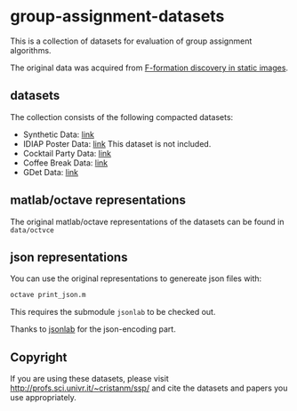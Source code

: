 # group-assignment-datasets

This is a collection of datasets for evaluation of group assignment algorithms.

The original data was acquired from [F-formation discovery in static images](http://profs.sci.univr.it/~cristanm/ssp/).

## datasets

The collection consists of the following compacted datasets:

* Synthetic Data: [link](http://profs.sci.univr.it/~cristanm/datasets.html)
* IDIAP Poster Data: [link](https://www.idiap.ch/dataset/idiap-poster-data)
  This dataset is not included.
* Cocktail Party Data: [link](https://tev.fbk.eu/technologies/cocktailparty-dataset-multi-view-dataset-social-behavior-analysis)
* Coffee Break Data: [link](http://profs.sci.univr.it/~cristanm/datasets.html)
* GDet Data: [link](http://www.lorisbazzani.info/)

## matlab/octave representations

The original matlab/octave representations of the datasets can be found in `data/octvce`

## json representations

You can use the original representations to genereate json files with:

```sh
octave print_json.m
```

This requires the submodule `jsonlab` to be checked out.

Thanks to [jsonlab](https://github.com/fangq/jsonlab.git) for the json-encoding part.

## Copyright

If you are using these datasets, please visit http://profs.sci.univr.it/~cristanm/ssp/ and cite
the datasets and papers you use appropriately.

